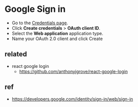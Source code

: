 # Google Sign in
- Go to the [Credentials page](https://console.developers.google.com/apis/credentials).
- Click **Create credentials** > **OAuth client ID**.
- Select the **Web application** application type.
- Name your OAuth 2.0 client and click Create

## related
- react google login
  * https://github.com/anthonyjgrove/react-google-login

## ref
- https://developers.google.com/identity/sign-in/web/sign-in

